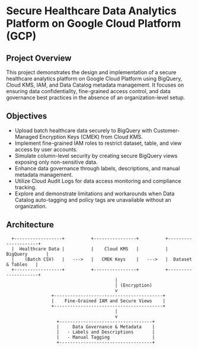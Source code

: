 # Secure Healthcare Data Analytics Platform on Google Cloud Platform (GCP)

## Project Overview

This project demonstrates the design and implementation of a secure healthcare analytics platform on Google Cloud Platform using BigQuery, Cloud KMS, IAM, and Data Catalog metadata management. It focuses on ensuring data confidentiality, fine-grained access control, and data governance best practices in the absence of an organization-level setup.

## Objectives

- Upload batch healthcare data securely to BigQuery with Customer-Managed Encryption Keys (CMEK) from Cloud KMS.
- Implement fine-grained IAM roles to restrict dataset, table, and view access by user accounts.
- Simulate column-level security by creating secure BigQuery views exposing only non-sensitive data.
- Enhance data governance through labels, descriptions, and manual metadata management.
- Utilize Cloud Audit Logs for data access monitoring and compliance tracking.
- Explore and demonstrate limitations and workarounds when Data Catalog auto-tagging and policy tags are unavailable without an organization.

## Architecture

      +------------------+          +----------------+          +---------------------+
      |  Healthcare Data |          |    Cloud KMS   |          |      BigQuery       |
      |    (Batch CSV)   |   --->   |   CMEK Keys    |   --->   |  Dataset & Tables   |
      +------------------+          +----------------+          +---------------------+
                                             |
                                             | (Encryption)
                                             v
                     +-----------------------------------------+
                     |    Fine-Grained IAM and Secure Views    |
                     +-----------------------------------------+
                                             |
                                             v
                       +-----------------------------------+
                       |     Data Governance & Metadata    |
                       |   - Labels and Descriptions       |
                       |   - Manual Tagging                |
                       +-----------------------------------+



